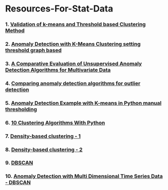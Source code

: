 # Resources-For-Stat-Data

### 1.  [Validation of k-means and Threshold based Clustering Method](https://www.longdom.org/open-access/validation-of-kmeans-and-threshold-based-clustering-method-0976-4860-5-153-160.pdf) <br>

### 2. [Anomaly Detection with K-Means Clustering setting threshold graph based](http://amid.fish/anomaly-detection-with-k-means-clustering) <br>

### 3. [A Comparative Evaluation of Unsupervised Anomaly Detection Algorithms for Multivariate Data](https://journals.plos.org/plosone/article?id=10.1371/journal.pone.0152173)<br>

### 4. [Comparing anomaly detection algorithms for outlier detection](https://scikit-learn.org/stable/auto_examples/miscellaneous/plot_anomaly_comparison.html?highlight=isolation%20forest)<br>

### 5. [Anomaly Detection Example with K-means in Python manual thresholding](https://www.datatechnotes.com/2020/05/anomaly-detection-with-kmeans-in-python.html)<br>

### 6. [10 Clustering Algorithms With Python](https://machinelearningmastery.com/clustering-algorithms-with-python/)<br>

### 7. [Density-based clustering - 1](https://en.wikipedia.org/wiki/Cluster_analysis#Density-based_clustering)<br>

### 8. [Density-based clustering - 2](https://blog.dominodatalab.com/topology-and-density-based-clustering)<br>

### 9. [DBSCAN](https://www.geeksforgeeks.org/dbscan-clustering-in-ml-density-based-clustering/)<br>

### 10. [Anomaly Detection with Multi Dimensional Time Series Data - DBSCAN](https://medium.com/northraine/anomaly-detection-with-multi-dimensional-time-series-data-4fe8d111dee)<br>

